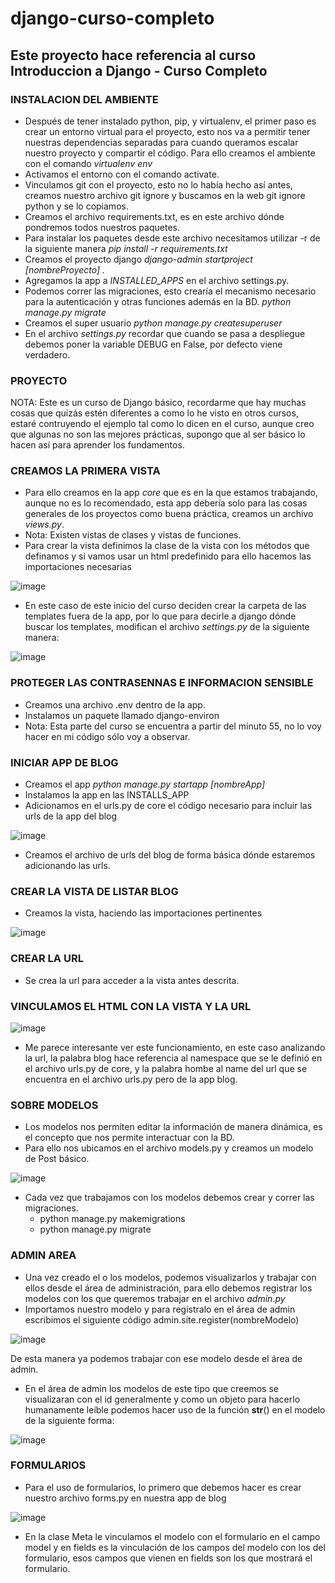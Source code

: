 # django-curso-completo
## Este proyecto hace referencia al curso **Introduccion a Django - Curso Completo**

### INSTALACION DEL AMBIENTE
* Después de tener instalado python, pip, y virtualenv, el primer paso es crear un entorno virtual para el proyecto, esto nos va a permitir tener nuestras dependencias separadas para cuando queramos escalar nuestro proyecto y compartir el código. Para ello creamos el ambiente con el comando *virtualenv env*
* Activamos el entorno con el comando activate.
* Vinculamos git con el proyecto, esto no lo había hecho así antes, creamos nuestro archivo git ignore y buscamos en la web git ignore python y se lo copiamos.
* Creamos el archivo requirements.txt, es en este archivo dónde pondremos todos nuestros paquetes.
* Para instalar los paquetes desde este archivo necesitamos utilizar -r de la siguiente manera *pip install -r requirements.txt* 
* Creamos el proyecto django *django-admin startproject [nombreProyecto] .*
* Agregamos la app a *INSTALLED_APPS* en el archivo settings.py.
* Podemos correr las migraciones, esto crearía el mecanismo necesario para la autenticación y otras funciones además en la BD. *python manage.py migrate*
* Creamos el super usuario *python manage.py createsuperuser*
* En el archivo *settings.py* recordar que cuando se pasa a despliegue debemos poner la variable DEBUG en False, por defecto viene verdadero.

### PROYECTO
NOTA: Este es un curso de Django básico, recordarme que hay muchas cosas que quizás estén diferentes a como lo he visto en otros cursos, estaré contruyendo el ejemplo tal como lo dicen en el curso, aunque creo que algunas no son las mejores prácticas, supongo que al ser básico lo hacen así para aprender los fundamentos.

### CREAMOS LA PRIMERA VISTA
* Para ello creamos en la app *core* que es en la que estamos trabajando, aunque no es lo recomendado, esta app debería solo para las cosas generales de los proyectos como buena práctica, creamos un archivo *views.py*.
* Nota: Existen vistas de clases y vistas de funciones.
* Para crear la vista definimos la clase de la vista con los métodos que definamos y si vamos usar un html predefinido para ello hacemos las importaciones necesarias

![image](https://user-images.githubusercontent.com/84333525/139864587-ea2791ca-5977-4c7b-8b9a-7b6dee6c6d39.png)

* En este caso de este inicio del curso deciden crear la carpeta de las templates fuera de la app, por lo que para decirle a django dónde buscar los templates, modifican el archivo *settings.py* de la siguiente manera:

![image](https://user-images.githubusercontent.com/84333525/139864868-8204951a-a0e8-40e9-b692-ef06c6949381.png)

### PROTEGER LAS CONTRASENNAS E INFORMACION SENSIBLE
* Creamos una archivo .env dentro de la app.
* Instalamos un paquete llamado django-environ
* Nota: Esta parte del curso se encuentra a partir del minuto 55, no lo voy hacer en mi código sólo voy a observar.

### INICIAR APP DE BLOG
* Creamos el app *python manage.py startapp [nombreApp]*
* Instalamos la app en las INSTALLS_APP
* Adicionamos en el urls.py de core el código necesario para incluir las urls de la app del blog

![image](https://user-images.githubusercontent.com/84333525/139869296-cc2f71b7-ddb1-4fdd-9c93-c7438e6ede3c.png)

* Creamos el archivo de urls del blog de forma básica dónde estaremos adicionando las urls.

### CREAR LA VISTA DE LISTAR BLOG
* Creamos la vista, haciendo las importaciones pertinentes

![image](https://user-images.githubusercontent.com/84333525/139875026-9d0164b5-6f03-4537-9967-861e58528a6b.png)

### CREAR LA URL
* Se crea la url para acceder a la vista antes descrita.

### VINCULAMOS EL HTML CON LA VISTA Y LA URL

![image](https://user-images.githubusercontent.com/84333525/139875992-ed0225ee-f6b2-4c2f-afff-f096e86459e7.png)

* Me parece interesante ver este funcionamiento, en este caso analizando la url, la palabra blog hace referencia al namespace que se le definió en el archivo urls.py de core, y la palabra hombe al name del url que se encuentra en el archivo urls.py pero de la app blog.

### SOBRE MODELOS
* Los modelos nos permiten editar la información de manera dinámica, es el concepto que nos permite interactuar con la BD.
* Para ello nos ubicamos en el archivo models.py y creamos un modelo de Post básico.

![image](https://user-images.githubusercontent.com/84333525/139877763-68af3790-aff6-4546-8beb-912c86b3179e.png)

* Cada vez que trabajamos con los modelos debemos crear y correr las migraciones.
  - python manage.py makemigrations
  - python manage.py migrate

### ADMIN AREA
* Una vez creado el o los modelos, podemos visualizarlos y trabajar con ellos desde el área de administración, para ello debemos registrar los modelos con los que queremos trabajar en el archivo *admin.py*
* Importamos nuestro modelo y para registralo en el área de admin escribimos el siguiente código admin.site.register(nombreModelo)

![image](https://user-images.githubusercontent.com/84333525/139879785-09d0c36c-7ca3-4794-ab7a-17405942dfae.png)

De esta manera ya podemos trabajar con ese modelo desde el área de admin.
* En el área de admin los modelos de este tipo que creemos se visualizaran con el id generalmente y como un objeto para hacerlo humanamente leíble podemos hacer uso de la función __str__() en el modelo de la siguiente forma:

![image](https://user-images.githubusercontent.com/84333525/139880175-e6070969-9a45-4dfe-ae07-fbc0a989bc07.png)

### FORMULARIOS
* Para el uso de formularios, lo primero que debemos hacer es crear nuestro archivo forms.py en nuestra app de blog

![image](https://user-images.githubusercontent.com/84333525/139882320-d423fbb1-6a92-437b-bb78-d980e8506970.png)

- En la clase Meta le vinculamos el modelo con el formulario en el campo model y en fields es la vinculación de los campos del modelo con los del formulario, esos campos que vienen en fields son los que mostrará el formulario.

### 
